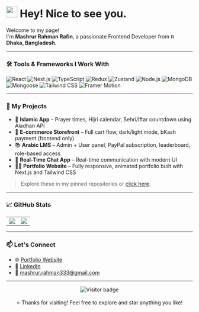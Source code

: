 <h1>
  <img src="https://emojis.slackmojis.com/emojis/images/1531849430/4246/blob-sunglasses.gif?1531849430" width="30"/>
  Hey! Nice to see you.
</h1>

<p>
  Welcome to my page! <br/>
  I'm <b>Mashrur Rahman Rafin</b>, a passionate Frontend Developer from 
  <img src="https://flagcdn.com/16x12/bd.png" 
       srcset="https://flagcdn.com/32x24/bd.png 2x, https://flagcdn.com/48x36/bd.png 3x" 
       width="16" height="12" alt="Bangladesh flag"/>  
  <b>Dhaka, Bangladesh</b>.
</p>

---

### 🛠️ Tools & Frameworks I Work With

<p>
  <img alt="React" src="https://img.shields.io/badge/-React-45b8d8?style=flat-square&logo=react&logoColor=white" />
  <img alt="Next.js" src="https://img.shields.io/badge/-Next.js-000000?style=flat-square&logo=next.js&logoColor=white" />
  <img alt="TypeScript" src="https://img.shields.io/badge/-TypeScript-007ACC?style=flat-square&logo=typescript&logoColor=white" />
  <img alt="Redux" src="https://img.shields.io/badge/-Redux-764ABC?style=flat-square&logo=redux&logoColor=white" />
  <img alt="Zustand" src="https://img.shields.io/badge/-Zustand-000000?style=flat-square&logo=react&logoColor=white" />
  <img alt="Node.js" src="https://img.shields.io/badge/-Nodejs-43853d?style=flat-square&logo=node.js&logoColor=white" />
  <img alt="MongoDB" src="https://img.shields.io/badge/-MongoDB-13aa52?style=flat-square&logo=mongodb&logoColor=white" />
  <img alt="Mongoose" src="https://img.shields.io/badge/-Mongoose-880000?style=flat-square&logo=mongoose&logoColor=white" />
  <img alt="Tailwind CSS" src="https://img.shields.io/badge/-Tailwind_CSS-38B2AC?style=flat-square&logo=tailwind-css&logoColor=white" />
  <img alt="Framer Motion" src="https://img.shields.io/badge/-Framer_Motion-0055FF?style=flat-square&logo=framer&logoColor=white" />
</p>

---

### 📂 My Projects

- 🕌 **Islamic App** – Prayer times, Hijri calendar, Sehri/Iftar countdown using Aladhan API  
- 🛒 **E-commerce Storefront** – Full cart flow, dark/light mode, bKash payment (frontend only)  
- 📚 **Arabic LMS** – Admin + User panel, PayPal subscription, leaderboard, role-based access  
- 💬 **Real-Time Chat App** – Real-time communication with modern UI  
- 👨‍💻 **Portfolio Website** – Fully responsive, animated portfolio built with Next.js and Tailwind CSS

> Explore these in my pinned repositories or [click here](https://github.com/rafin333?tab=repositories).

---

### 📈 GitHub Stats

<table>
  <tr>
    <td>
      <img src="https://github-readme-stats.vercel.app/api?username=rafin333&show_icons=true&theme=radical&hide=prs" />
    </td>
    <td>
      <img src="https://github-readme-stats.vercel.app/api/top-langs/?username=rafin333&layout=compact&theme=radical" />
    </td>
  </tr>
</table>


---

### 📫 Let's Connect

- 🌐 [Portfolio Website](https://rafin333-portfolio-frontend.vercel.app/)
- 💼 [LinkedIn](https://www.linkedin.com/in/rafin333/)
- 📧 [mashrur.rahman333@gmail.com](mailto:mashrur.rahman333@gmail.com)

---

<p align="center">
  <img src="https://komarev.com/ghpvc/?username=rafin333&label=Visitors&color=blue&style=flat-square" alt="Visitor badge"/>
  <br/><br/>
  ⭐️ Thanks for visiting! Feel free to explore and star anything you like!
</p>

